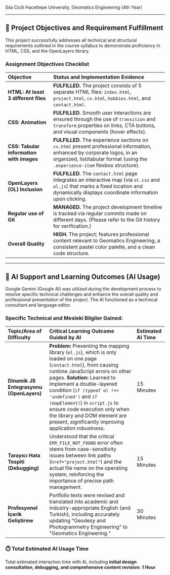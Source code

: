 Sıla Cicili
Hacettepe University, Geomatics Engineering (4th Year)

---

## 🎯 Project Objectives and Requirement Fulfillment

This project successfully addresses all technical and structural requirements outlined in the course syllabus to demonstrate proficiency in HTML, CSS, and the OpenLayers library.

### Assignment Objectives Checklist

| Objective | Status and Implementation Evidence |
| :--- | :--- |
| **HTML: At least 3 different files** | **FULFILLED.** The project consists of 5 separate HTML files: `index.html`, `project.html`, `cv.html`, `hobbies.html`, and `contact.html`. |
| **CSS: Animation** | **FULFILLED.** Smooth user interactions are ensured through the use of `transition` and `transform` properties on links, CTA buttons, and visual components (hover effects). |
| **CSS: Tabular information with images** | **FULFILLED.** The experience sections on `cv.html` present professional information, enhanced by corporate logos, in an organized, list/tabular format (using the `.experience-item` flexbox structure). |
| **OpenLayers (OL) Inclusion** | **FULFILLED.** The `contact.html` page integrates an interactive map (via `ol.css` and `ol.js`) that marks a fixed location and dynamically displays coordinate information upon clicking. |
| **Regular use of Git** | **MANAGED.** The project development timeline is tracked via regular commits made on different days. (Please refer to the Git history for verification.) |
| **Overall Quality** | **HIGH.** The project; features professional content relevant to Geomatics Engineering, a consistent pastel color palette, and a clean code structure. |

---

## 🧠 AI Support and Learning Outcomes (AI Usage)

Google Gemini (Google AI) was utilized during the development process to resolve specific technical challenges and enhance the overall quality and professional presentation of the project. The AI functioned as a technical consultant and language editor.

### Specific Technical and Mesleki Bilgiler Gained:

| Topic/Area of Difficulty | Critical Learning Outcome Guided by AI | Estimated AI Time |
| :--- | :--- | :--- |
| **Dinamik JS Entegrasyonu (OpenLayers)** | **Problem:** Preventing the mapping library (`ol.js`), which is only loaded on one page (`contact.html`), from causing runtime JavaScript errors on other pages. **Solution:** Learned to implement a double-layered condition (`if (typeof ol !== 'undefined')` and `if (mapElement)`) in `script.js` to ensure code execution only when the library and DOM element are present, significantly improving application robustness. | 15 Minutes |
| **Tarayıcı Hata Tespiti (Debugging)** | Understood that the critical `ERR_FILE_NOT_FOUND` error often stems from case-sensitivity issues between link paths (`href="project.html"`) and the actual file name on the operating system, reinforcing the importance of precise path management. | 15 Minutes |
| **Profesyonel İçerik Geliştirme** | Portfolio texts were revised and translated into academic and industry-appropriate English (and Turkish), including accurately updating "Geodesy and Photogrammetry Engineering" to "Geomatics Engineering." | 30 Minutes |

### ⏱️ Total Estimated AI Usage Time

Total estimated interaction time with AI, including **initial design consultation, debugging, and comprehensive content revision:** **1 Hour**